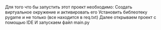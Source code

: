 Для того что бы запустить этот проект необходимо:
Создать виртуальное окружение и активировать его
Установить библеотеку pygame и не только (все находится в req.txt)
Далее открываем проект с помощью IDE 
И запускаем файл main.py
 
